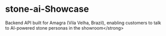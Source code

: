 # stone-ai-Showcase
Backend API built for Amagra (Vila Velha, Brazil), enabling customers to talk to AI-powered stone personas in the showroom&lt;/strong>
